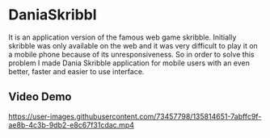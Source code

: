 # DaniaSkribbl

It is an application version of the famous web game skribble. Initially skribble was only available on the web and it was very difficult to play it on a mobile phone because of its unresponsiveness. So in order to solve this problem I made Dania Skribble application for mobile users with an even better, faster and easier to use interface. </br>

## Video Demo


https://user-images.githubusercontent.com/73457798/135814651-7abffc9f-ae8b-4c3b-9db2-e8c67f31cdac.mp4

